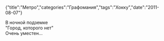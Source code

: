 {"title":"Метро","categories":"Графомания","tags":"Хокку","date":"2011-08-07"}

В ночной подземке  
"Город, которого нет"  
Очень уместен...

